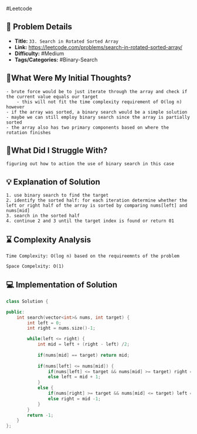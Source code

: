 #Leetcode 
## 📝 Problem Details

- **Title:** `33. Search in Rotated Sorted Array`
- **Link:**  https://leetcode.com/problems/search-in-rotated-sorted-array/
- **Difficulty:** #Medium 
- **Tags/Categories:** #Binary-Search

## 💭What Were My Initial Thoughts?

```
- brute force would be to just iterate through the array and check if the current value equals our target
	- this will not fit the time complexity requirement of O(log n) however
- if the array was sorted, a binary search would be a simple solution
- maybe we can still employ binary search since the array is partially sorted
- the array also has two primary components based on where the rotation finishes
```

## 🤔What Did I Struggle With?

```
figuring out how to action the use of binary search in this case
```

## 💡 Explanation of Solution

```
1. use binary search to find the target
2. identify the sorted half: for each iteration determine whether the left or right half of the array is sorted by comparing nums[left] and nums[mid]
3. search in the sorted half
4. continue 2 and 3 until the target index is found or return 01
```

## ⌛ Complexity Analysis

```
Time Complexity: O(log n) based on the requireemnts of the problem

Space Compelxity: O(1)
```

## 💻 Implementation of Solution

```cpp
class Solution {

public:
    int search(vector<int>& nums, int target) {
        int left = 0;
        int right = nums.size()-1;

        while(left <= right) {
            int mid = left + (right - left) /2;
            
            if(nums[mid] == target) return mid;
            
            if(nums[left] <= nums[mid]) {
                if(nums[left] <= target && nums[mid] >= target) right = mid -1;
                else left = mid + 1;
            }
            else {
                if(nums[right] >= target && nums[mid] <= target) left = mid + 1;
                else right = mid -1;
            }
        }
        return -1;
    }
};
```